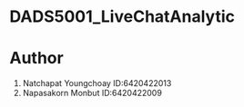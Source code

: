 # DADS5001_LiveChatAnalytic

# Author
1. Natchapat Youngchoay ID:6420422013
2. Napasakorn Monbut    ID:6420422009
